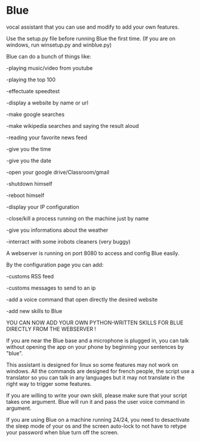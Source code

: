 # Blue
vocal assistant that you can use and modify to add your own features.


Use the setup.py file before running Blue the first time. (If you are on windows, run winsetup.py and winblue.py)


Blue can do a bunch of things like:


-playing music/video from youtube


-playing the top 100


-effectuate speedtest


-display a website by name or url


-make google searches


-make wikipedia searches and saying the result aloud


-reading your favorite news feed


-give you the time


-give you the date


-open your google drive/Classroom/gmail


-shutdown himself


-reboot himself


-display your IP configuration


-close/kill a process running on the machine just by name


-give you informations about the weather


-interract with some irobots cleaners (very buggy)



A webserver is running on port 8080 to access and config Blue easily.


By the configuration page you can add:


-customs RSS feed


-customs messages to send to an ip


-add a voice command that open directly the desired website


-add new skills to Blue



YOU CAN NOW ADD YOUR OWN PYTHON-WRITTEN SKILLS FOR BLUE DIRECTLY FROM THE WEBSERVER !


If you are near the Blue base and a microphone is plugged in, you can talk without opening the app on your phone by beginning your sentences by "blue".


This assistant is designed for linux so some features may not work on windows.
All the commands are designed for french people, the script use a translator so you can talk in any languages but it may not translate in the right way to trigger some features.

If you are willing to write your own skill, please make sure that your script takes one argument. Blue will run it and pass the user voice command in argument.

If you are using Blue on a machine running 24/24, you need to desactivate the sleep mode of your os and the screen auto-lock to not have to retype your password when blue turn off the screen.
